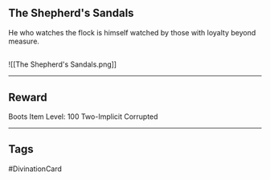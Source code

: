 ## The Shepherd's Sandals
He who watches the flock is himself watched by those with loyalty beyond measure.
## 
![[The Shepherd's Sandals.png]]

---
## Reward
Boots
Item Level: 100
Two-Implicit
Corrupted

---
## Tags
#DivinationCard